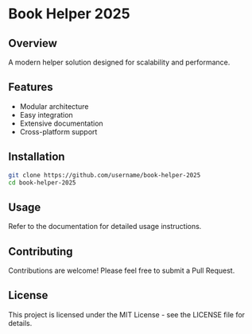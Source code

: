 # Book Helper 2025

## Overview
A modern helper solution designed for scalability and performance.

## Features
- Modular architecture
- Easy integration
- Extensive documentation
- Cross-platform support

## Installation
```bash
git clone https://github.com/username/book-helper-2025
cd book-helper-2025
```

## Usage
Refer to the documentation for detailed usage instructions.

## Contributing
Contributions are welcome! Please feel free to submit a Pull Request.

## License
This project is licensed under the MIT License - see the LICENSE file for details.
